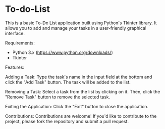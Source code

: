 # To-do-List
This is a basic To-Do List application built using Python's Tkinter library. It allows you to add and manage your tasks in a user-friendly graphical interface.

Requirements:

- Python 3.x (https://www.python.org/downloads/)
- Tkinter

Features:

Adding a Task: Type the task's name in the input field at the bottom and click the "Add Task" button. The task will be added to the list.

Removing a Task: Select a task from the list by clicking on it. Then, click the "Remove Task" button to remove the selected task.

Exiting the Application: Click the "Exit" button to close the application.

Contributions:
Contributions are welcome! If you'd like to contribute to the project, please fork the repository and submit a pull request.
